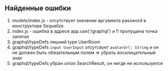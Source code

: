 ## Найденные ошибки

1. models/index.js - отсутствует значение аргумента password в конструкторе Sequelize
2. index.js - ошибка в адресе app.use('/graphql') и !! пропущена точка запятая
3. graphql/typeDefs лишний type UserRoom
4. graphql/typeDefs `input UserInput` отсутсвует `avatarUrl: String` и он не должен быть обязательным полем => убрать восклицательный знак
5. graphql/typeDefs убран union SearchResult, он нигде не используется
